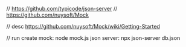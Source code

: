 // https://github.com/typicode/json-server
// https://github.com/nuysoft/Mock



// desc
https://github.com/nuysoft/Mock/wiki/Getting-Started


// run
create mock:  node mock.js
json server:  npx json-server db.json